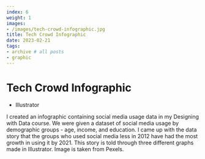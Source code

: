 ```yaml
---
index: 6
weight: 1
images:
- /images/tech-crowd-infographic.jpg
title: Tech Crowd Infographic
date: 2023-02-21
tags:
- archive # all posts
- graphic
---
```


# Tech Crowd Infographic
- Illustrator

I created an infographic containing social media usage data in my Designing with Data course. We were given a dataset of social media usage by demographic groups - age, income, and education. I came up with the data story that the groups who used social media less in 2012 have had the most growth in using it by 2021. This story is told through three different graphs made in Illustrator. Image is taken from Pexels.